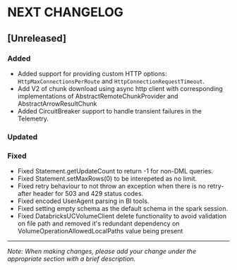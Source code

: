 # NEXT CHANGELOG

## [Unreleased]

### Added
- Added support for providing custom HTTP options: `HttpMaxConnectionsPerRoute` and `HttpConnectionRequestTimeout`.
- Add V2 of chunk download using async http client with corresponding implementations of AbstractRemoteChunkProvider and 
AbstractArrowResultChunk
- Added CircuitBreaker support to handle transient failures in the Telemetry.

### Updated

### Fixed
- Fixed Statement.getUpdateCount to return -1 for non-DML queries.
- Fixed Statement.setMaxRows(0) to be interepeted as no limit.
- Fixed retry behaviour to not throw an exception when there is no retry-after header for 503 and 429 status codes.
- Fixed encoded UserAgent parsing in BI tools.
- Fixed setting empty schema as the default schema in the spark session.
- Fixed DatabricksUCVolumeClient delete functionality to avoid validation on file path and removed it's redundant dependency on VolumeOperationAllowedLocalPaths value being present 
---
*Note: When making changes, please add your change under the appropriate section with a brief description.* 
